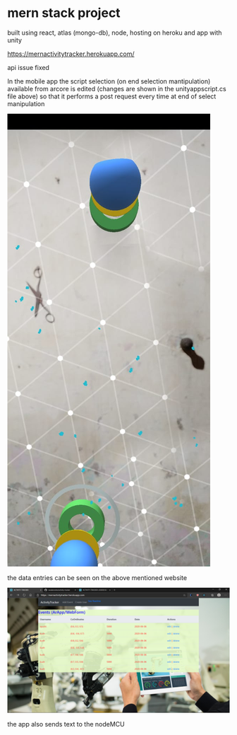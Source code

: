 # mern stack project
built using react, atlas (mongo-db), node, hosting on heroku and app with unity

https://mernactivitytracker.herokuapp.com/

api issue fixed

In the mobile app the script selection (on end selection mantipulation) available from arcore is edited (changes are shown in the unityappscript.cs file above) so that it performs a post request every time at end of select manipulation 

![](https://github.com/sasukecodes/activity-tracker/blob/master/appsc.jpeg)

the data entries can be seen on the above mentioned website

![](https://github.com/sasukecodes/activity-tracker/blob/master/Screenshot%20(262).png)

the app also sends text to the nodeMCU
